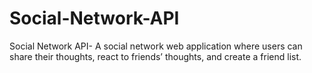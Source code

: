 # Social-Network-API
Social Network API- A social network web application where users can share their thoughts, react to friends’ thoughts, and create a friend list.
